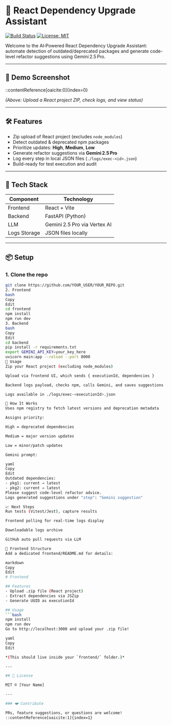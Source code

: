 # 🚀 React Dependency Upgrade Assistant

[![Build Status](https://img.shields.io/github/actions/workflow/status/YOUR_USER/YOUR_REPO/main.yml?branch=main)](https://github.com/YOUR_USER/YOUR_REPO/actions)
[![License: MIT](https://img.shields.io/badge/License-MIT-blue.svg)](/LICENSE)

Welcome to the AI‑Powered React Dependency Upgrade Assistant: automate detection of outdated/deprecated packages and generate code-level refactor suggestions using Gemini 2.5 Pro.

---

## 📸 Demo Screenshot


::contentReference[oaicite:0]{index=0}


*(Above: Upload a React project ZIP, check logs, and view status)*

---

## 🛠️ Features

- Zip upload of React project (excludes `node_modules`)
- Detect outdated & deprecated npm packages
- Prioritize updates: **High**, **Medium**, **Low**
- Generate refactor suggestions via **Gemini 2.5 Pro**
- Log every step in local JSON files (`./logs/exec-<id>.json`)
- Build-ready for test execution and audit

---

## 🧩 Tech Stack

| Component     | Technology          |
|---------------|---------------------|
| Frontend      | React + Vite        |
| Backend       | FastAPI (Python)    |
| LLM           | Gemini 2.5 Pro via Vertex AI |
| Logs Storage  | JSON files locally  |

---

## 📦 Setup

### 1. Clone the repo  
```bash
git clone https://github.com/YOUR_USER/YOUR_REPO.git
2. Frontend
bash
Copy
Edit
cd frontend
npm install
npm run dev
3. Backend
bash
Copy
Edit
cd backend
pip install -r requirements.txt
export GEMINI_API_KEY=your_key_here
uvicorn main:app --reload --port 8000
🚀 Usage
Zip your React project (excluding node_modules)

Upload via frontend UI, which sends { executionId, dependencies }

Backend logs payload, checks npm, calls Gemini, and saves suggestions

Logs available in ./logs/exec-<executionId>.json

🧠 How It Works
Uses npm registry to fetch latest versions and deprecation metadata

Assigns priority:

High = deprecated dependencies

Medium = major version updates

Low = minor/patch updates

Gemini prompt:

yaml
Copy
Edit
Outdated dependencies:
- pkg1: current → latest
- pkg2: current → latest
Please suggest code-level refactor advice.
Logs generated suggestions under "step": "Gemini suggestion"

📈 Next Steps
Run tests (Vitest/Jest), capture results

Frontend polling for real-time logs display

Downloadable logs archive

GitHub auto pull requests via LLM

🔧 Frontend Structure
Add a dedicated frontend/README.md for details:

markdown
Copy
Edit
# Frontend

## Features
- Upload .zip file (React project)
- Extract dependencies via JSZip
- Generate UUID as executionId

## Usage
```bash
npm install
npm run dev
Go to http://localhost:3000 and upload your .zip file!

yaml
Copy
Edit

*(This should live inside your `frontend/` folder.)*

---

## 📄 License

MIT © [Your Name]

---

### ❤️ Contribute

PRs, feature suggestions, or questions are welcome!
::contentReference[oaicite:1]{index=1}
